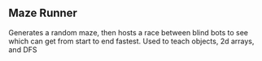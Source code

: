 ## Maze Runner

Generates a random maze, then hosts a race between blind bots to see which can get from start to end fastest. Used to teach objects, 2d arrays, and DFS
